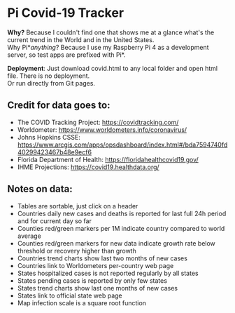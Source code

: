 # Pi Covid-19 Tracker

**Why?** Because I couldn't find one that shows me at a glance what's the current trend in the World and in the United States.  
Why Pi\**anything*? Because I use my Raspberry Pi 4 as a development server, so test apps are prefixed with Pi\*.  

**Deployment**: Just download covid.html to any local folder and open html file. There is no deployment.  
Or run directly from Git pages.  

## Credit for data goes to:

- The COVID Tracking Project: <https://covidtracking.com/>
- Worldometer: <https://www.worldometers.info/coronavirus/>
- Johns Hopkins CSSE: <https://www.arcgis.com/apps/opsdashboard/index.html#/bda7594740fd40299423467b48e9ecf6>
- Florida Department of Health: <https://floridahealthcovid19.gov/>
- IHME Projections: <https://covid19.healthdata.org/>

## Notes on data:

- Tables are sortable, just click on a header
- Countries daily new cases and deaths is reported for last full 24h period and for current day so far
- Counties red/green markers per 1M indicate country compared to world average
- Counties red/green markers for new data indicate growth rate below threshold or recovery higher than growth
- Countries trend charts show last two months of new cases
- Countries link to Worldometers per-country web page
- States hospitalized cases is not reported regularly by all states
- States pending cases is reported by only few states
- States trend charts show last one months of new cases
- States link to official state web page        
- Map infection scale is a square root function
